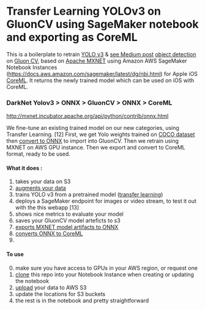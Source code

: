 # Transfer Learning YOLOv3 on GluonCV using SageMaker notebook and exporting as CoreML

This is a boilerplate to retrain [YOLO v3](https://pjreddie.com/media/files/papers/YOLOv3.pdf) & [see Medium post](https://medium.com/diaryofawannapreneur/yolo-you-only-look-once-for-object-detection-explained-6f80ea7aaa1e) [object detection](https://en.wikipedia.org/wiki/Object_detection) on [Gluon CV](https://gluon-cv.mxnet.io/build/examples_detection/train_yolo_v3.html), based on [Apache MXNET](https://mxnet.apache.org/) using Amazon AWS SageMaker Notebook Instances (https://docs.aws.amazon.com/sagemaker/latest/dg/nbi.html) for Apple iOS [CoreML](https://www.youtube.com/watch?v=T4t73CXB7CU).
It returns the newly trained model which can be used on iOS with CoreML.

### DarkNet Yolov3 > ONNX > GluonCV > ONNX > CoreML

http://mxnet.incubator.apache.org/api/python/contrib/onnx.html

We fine-tune an existing trained model on our new categories, using Transfer Learning. [12]
First, we get Yolo weights trained on [COCO dataset](http://cocodataset.org/) then [convert to ONNX](https://mxnet.incubator.apache.org/versions/master/tutorials/onnx/super_resolution.html) to import into GluonCV.
Then we retrain using MXNET on AWS GPU instance.
Then we export and convert to CoreML format, ready to be used.


#### What it does : 
1. takes your data on S3
2. [augments your data](https://gluon-cv.mxnet.io/api/data.transforms.html#gluoncv.data.transforms.presets.yolo.YOLO3DefaultTrainTransform)
2. trains YOLO v3 from a pretrained model ([transfer learning](https://gluon-cv.mxnet.io/build/examples_detection/finetune_detection.html))
3. deploys a SageMaker endpoint for images or video stream, to test it out with the this webapp [13]
4. shows nice metrics to evaluate your model 
5. saves your GluonCV model arteficts to s3
6. [exports MXNET model artifacts to ONNX](https://github.com/onnx/tutorials/blob/master/tutorials/MXNetONNXExport.ipynb)
7. [converts ONNX to CoreML](https://github.com/onnx/onnx-coreml)
8. 

#### To use
0. make sure you have access to GPUs in your AWS region, or request one
1. [clone](https://aws.amazon.com/blogs/machine-learning/amazon-sagemaker-notebooks-now-support-git-integration-for-increased-persistence-collaboration-and-reproducibility/) this repo into your Notebook Instance when creating or updating the notebook 
2. [upload](https://docs.aws.amazon.com/AmazonS3/latest/user-guide/upload-objects.html) your data to AWS S3 
3. update the locations for S3 buckets
4. the rest is in the notebook and pretty straightforward






